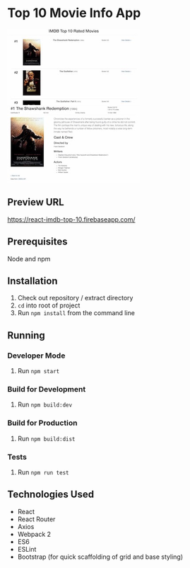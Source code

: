 # Top 10 Movie Info App

![Movie List Screenshot](https://raw.githubusercontent.com/andypattenden/movie-info-app/master/screenshot-movie-list.jpeg) ![Movie Details Screenshot](https://raw.githubusercontent.com/andypattenden/movie-info-app/master/screenshot-movie-details.jpeg)

## Preview URL
<https://react-imdb-top-10.firebaseapp.com/>

## Prerequisites
Node and npm

## Installation

1. Check out repository / extract directory
2. `cd` into root of project
3. Run `npm install` from the command line

## Running
### Developer Mode
1. Run `npm start`

### Build for Development
1. Run `npm build:dev`

### Build for Production
1. Run `npm build:dist`

### Tests
1. Run `npm run test`

## Technologies Used
* React
* React Router
* Axios
* Webpack 2
* ES6
* ESLint
* Bootstrap (for quick scaffolding of grid and base styling)

